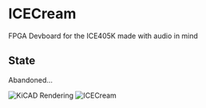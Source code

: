 # ICECream
FPGA Devboard for the ICE405K made with audio in mind
## State
Abandoned...

![KiCAD Rendering](./img/board_render_01.png)
![ICECream](./img/ICEcream.svg)
